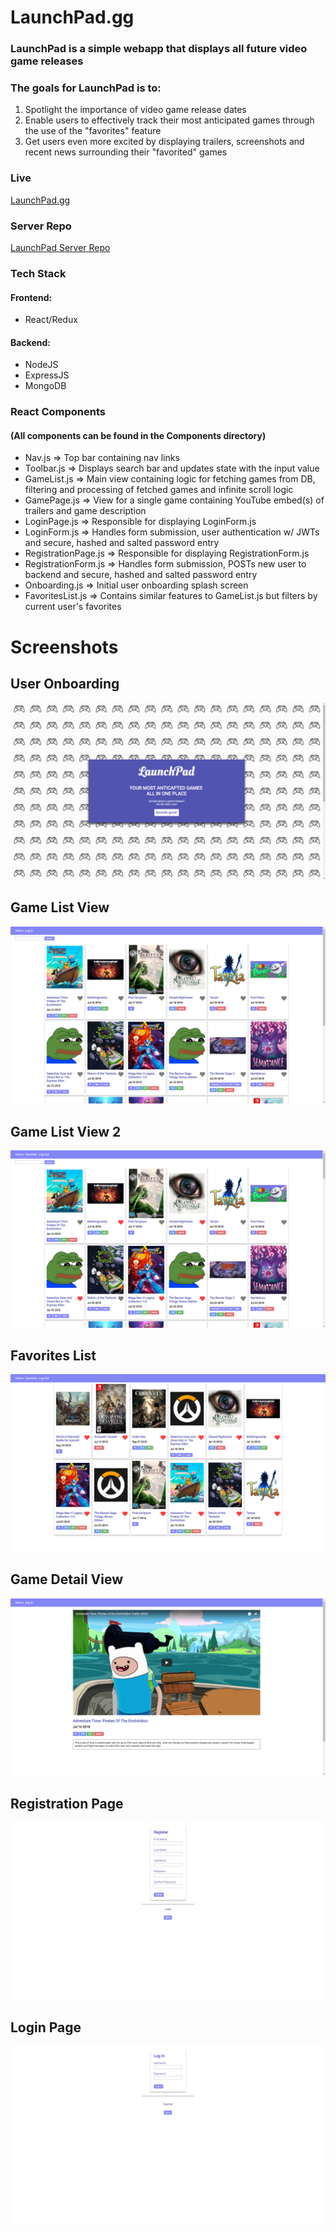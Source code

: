 # LaunchPad.gg

### LaunchPad is a simple webapp that displays all future video game releases

### The goals for LaunchPad is to:
1) Spotlight the importance of video game release dates
2) Enable users to effectively track their most anticipated games through the use of the "favorites" feature
3) Get users even more excited by displaying trailers, screenshots and recent news surrounding their "favorited" games

### Live
[LaunchPad.gg](https://mysterious-sands-19667.herokuapp.com/ "LaunchPad.gg")

### Server Repo
[LaunchPad Server Repo](https://github.com/gyuhankim/launchpad-server "LaunchPad Server Repo")

### Tech Stack
#### Frontend:
* React/Redux

#### Backend:
* NodeJS
* ExpressJS
* MongoDB

### React Components
#### (All components can be found in the Components directory)
* Nav.js => Top bar containing nav links
* Toolbar.js => Displays search bar and updates state with the input value
* GameList.js => Main view containing logic for fetching games from DB, filtering and processing of fetched games and infinite scroll logic
* GamePage.js => View for a single game containing YouTube embed(s) of trailers and game description
* LoginPage.js => Responsible for displaying LoginForm.js
* LoginForm.js => Handles form submission, user authentication w/ JWTs and secure, hashed and salted password entry
* RegistrationPage.js => Responsible for displaying RegistrationForm.js
* RegistrationForm.js => Handles form submission, POSTs new user to backend and secure, hashed and salted password entry
* Onboarding.js => Initial user onboarding splash screen
* FavoritesList.js => Contains similar features to GameList.js but filters by current user's favorites

# Screenshots

## User Onboarding
![alt text](screenshots/onboarding.png "Description goes here")

## Game List View
![alt text](screenshots/game-list-view.png "Description goes here")

## Game List View 2
![alt text](screenshots/game-list-view-2.png "Description goes here")

## Favorites List
![alt text](screenshots/favorites-list-view.png "Description goes here")

## Game Detail View
![alt text](screenshots/game-detail-view.png "Description goes here")

## Registration Page
![alt text](screenshots/register-view.png "Description goes here")

## Login Page
![alt text](screenshots/login-view.png "Description goes here")